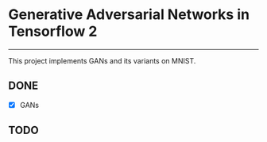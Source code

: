 # Generative Adversarial Networks in Tensorflow 2

-----

This project implements GANs and its variants on MNIST.

## DONE
- [x] GANs

## TODO
